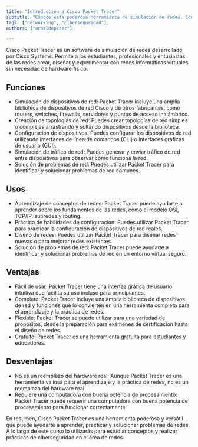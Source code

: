 ```yaml
---
title: "Introducción a Cisco Packet Tracer"
subtitle: "Conoce esta poderosa herramienta de simulación de redes. Con ella podrás crear entornos realistas de redes empresariales y aprender a como implementar prácticas de ciberseguridad en ella."
tags: ["networking", "ciberseguridad"]
authors: ["arnaldoperez"]

---
```


Cisco Packet Tracer es un software de simulación de redes desarrollado por Cisco Systems. Permite a los estudiantes, profesionales y entusiastas de las redes crear, diseñar y experimentar con redes informáticas virtuales sin necesidad de hardware físico.

## Funciones

- Simulación de dispositivos de red: Packet Tracer incluye una amplia biblioteca de dispositivos de red Cisco y de otros fabricantes, como routers, switches, firewalls, servidores y puntos de acceso inalámbrico.
- Creación de topologías de red: Puedes crear topologías de red simples o complejas arrastrando y soltando dispositivos desde la biblioteca.
- Configuración de dispositivos: Puedes configurar los dispositivos de red utilizando interfaces de línea de comandos (CLI) o interfaces gráficas de usuario (GUI).
- Simulación de tráfico de red: Puedes generar y enviar tráfico de red entre dispositivos para observar cómo funciona la red.
- Solución de problemas de red: Puedes utilizar Packet Tracer para identificar y solucionar problemas de red comunes.

## Usos

- Aprendizaje de conceptos de redes: Packet Tracer puede ayudarte a aprender sobre los fundamentos de las redes, como el modelo OSI, TCP/IP, subredes y routing.
- Práctica de habilidades de configuración: Puedes utilizar Packet Tracer para practicar la configuración de dispositivos de red reales.
- Diseño de redes: Puedes utilizar Packet Tracer para diseñar redes nuevas o para mejorar redes existentes.
- Solución de problemas de red: Packet Tracer puede ayudarte a identificar y solucionar problemas de red en un entorno virtual seguro.

## Ventajas

- Fácil de usar: Packet Tracer tiene una interfaz gráfica de usuario intuitiva que facilita su uso incluso para principiantes.
- Completo: Packet Tracer incluye una amplia biblioteca de dispositivos de red y funciones que lo convierten en una herramienta completa para el aprendizaje y la práctica de redes.
- Flexible: Packet Tracer se puede utilizar para una variedad de propósitos, desde la preparación para exámenes de certificación hasta el diseño de redes.
- Gratuito: Packet Tracer es una herramienta gratuita para estudiantes y educadores.

## Desventajas

- No es un reemplazo del hardware real: Aunque Packet Tracer es una herramienta valiosa para el aprendizaje y la práctica de redes, no es un reemplazo del hardware real.
- Requiere una computadora con buena potencia de procesamiento: Packet Tracer puede requerir una computadora con buena potencia de procesamiento para funcionar correctamente.

En resumen, Cisco Packet Tracer es una herramienta poderosa y versátil que puede ayudarte a aprender, practicar y solucionar problemas de redes. A lo largo de este curso lo utilizarás para estudiar conceptos y realizar prácticas de ciberseguridad en el área de redes.
